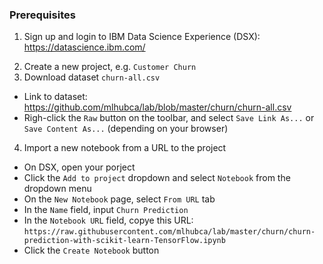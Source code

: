 ### Prerequisites

1) Sign up and login to IBM Data Science Experience (DSX): https://datascience.ibm.com/
2. Create a new project, e.g. `Customer Churn`
3. Download dataset `churn-all.csv`
  - Link to dataset: https://github.com/mlhubca/lab/blob/master/churn/churn-all.csv
  - Righ-click the `Raw` button on the toolbar, and select `Save Link As...` or `Save Content As...` (depending on your browser)
4. Import a new notebook from a URL to the project
  - On DSX, open your porject
  - Click the `Add to project` dropdown and select `Notebook` from the dropdown menu
  - On the `New Notebook` page, select `From URL` tab
  - In the `Name` field, input `Churn Prediction`
  - In the `Notebook URL` field, copye this URL: `https://raw.githubusercontent.com/mlhubca/lab/master/churn/churn-prediction-with-scikit-learn-TensorFlow.ipynb`
  - Click the `Create Notebook` button
